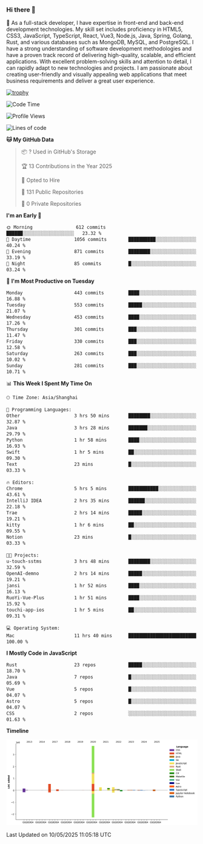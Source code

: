 ### Hi there 👋

🌱 As a full-stack developer, I have expertise in front-end and back-end development technologies. My skill set includes proficiency in HTML5, CSS3, JavaScript, TypeScript, React, Vue3, Node.js, Java, Spring, Golang, Rust, and various databases such as MongoDB, MySQL, and PostgreSQL. I have a strong understanding of software development methodologies and have a proven track record of delivering high-quality, scalable, and efficient applications. With excellent problem-solving skills and attention to detail, I can rapidly adapt to new technologies and projects. I am passionate about creating user-friendly and visually appealing web applications that meet business requirements and deliver a great user experience.

[![trophy](https://github-profile-trophy.vercel.app/?username=elton&rank=SECRET,SSS,SS,S,AAA,AA,A&theme=onedark&no-frame=true&margin-w=10)](https://github.com/ryo-ma/github-profile-trophy)

<!--START_SECTION:waka-->
![Code Time](http://img.shields.io/badge/Code%20Time-1%2C614%20hrs%2035%20mins-blue)

![Profile Views](http://img.shields.io/badge/Profile%20Views-0-blue)

![Lines of code](https://img.shields.io/badge/From%20Hello%20World%20I%27ve%20Written-5.6%20million%20lines%20of%20code-blue)

**🐱 My GitHub Data** 

> 📦 ? Used in GitHub's Storage 
 > 
> 🏆 13 Contributions in the Year 2025
 > 
> 💼 Opted to Hire
 > 
> 📜 131 Public Repositories 
 > 
> 🔑 0 Private Repositories 
 > 
**I'm an Early 🐤** 

```text
🌞 Morning                612 commits         ██████░░░░░░░░░░░░░░░░░░░   23.32 % 
🌆 Daytime                1056 commits        ██████████░░░░░░░░░░░░░░░   40.24 % 
🌃 Evening                871 commits         ████████░░░░░░░░░░░░░░░░░   33.19 % 
🌙 Night                  85 commits          █░░░░░░░░░░░░░░░░░░░░░░░░   03.24 % 
```
📅 **I'm Most Productive on Tuesday** 

```text
Monday                   443 commits         ████░░░░░░░░░░░░░░░░░░░░░   16.88 % 
Tuesday                  553 commits         █████░░░░░░░░░░░░░░░░░░░░   21.07 % 
Wednesday                453 commits         ████░░░░░░░░░░░░░░░░░░░░░   17.26 % 
Thursday                 301 commits         ███░░░░░░░░░░░░░░░░░░░░░░   11.47 % 
Friday                   330 commits         ███░░░░░░░░░░░░░░░░░░░░░░   12.58 % 
Saturday                 263 commits         ███░░░░░░░░░░░░░░░░░░░░░░   10.02 % 
Sunday                   281 commits         ███░░░░░░░░░░░░░░░░░░░░░░   10.71 % 
```


📊 **This Week I Spent My Time On** 

```text
🕑︎ Time Zone: Asia/Shanghai

💬 Programming Languages: 
Other                    3 hrs 50 mins       ████████░░░░░░░░░░░░░░░░░   32.87 % 
Java                     3 hrs 28 mins       ███████░░░░░░░░░░░░░░░░░░   29.79 % 
Python                   1 hr 58 mins        ████░░░░░░░░░░░░░░░░░░░░░   16.93 % 
Swift                    1 hr 5 mins         ██░░░░░░░░░░░░░░░░░░░░░░░   09.30 % 
Text                     23 mins             █░░░░░░░░░░░░░░░░░░░░░░░░   03.33 % 

🔥 Editors: 
Chrome                   5 hrs 5 mins        ███████████░░░░░░░░░░░░░░   43.61 % 
IntelliJ IDEA            2 hrs 35 mins       ██████░░░░░░░░░░░░░░░░░░░   22.18 % 
Trae                     2 hrs 14 mins       █████░░░░░░░░░░░░░░░░░░░░   19.21 % 
kitty                    1 hr 6 mins         ██░░░░░░░░░░░░░░░░░░░░░░░   09.55 % 
Notion                   23 mins             █░░░░░░░░░░░░░░░░░░░░░░░░   03.33 % 

🐱‍💻 Projects: 
u-touch-sstms            3 hrs 48 mins       ████████░░░░░░░░░░░░░░░░░   32.59 % 
OpenAI-demno             2 hrs 14 mins       █████░░░░░░░░░░░░░░░░░░░░   19.21 % 
jansi                    1 hr 52 mins        ████░░░░░░░░░░░░░░░░░░░░░   16.13 % 
RuoYi-Vue-Plus           1 hr 51 mins        ████░░░░░░░░░░░░░░░░░░░░░   15.92 % 
touchi-app-ios           1 hr 5 mins         ██░░░░░░░░░░░░░░░░░░░░░░░   09.31 % 

💻 Operating System: 
Mac                      11 hrs 40 mins      █████████████████████████   100.00 % 
```

**I Mostly Code in JavaScript** 

```text
Rust                     23 repos            █████░░░░░░░░░░░░░░░░░░░░   18.70 % 
Java                     7 repos             █░░░░░░░░░░░░░░░░░░░░░░░░   05.69 % 
Vue                      5 repos             █░░░░░░░░░░░░░░░░░░░░░░░░   04.07 % 
Astro                    5 repos             █░░░░░░░░░░░░░░░░░░░░░░░░   04.07 % 
CSS                      2 repos             ░░░░░░░░░░░░░░░░░░░░░░░░░   01.63 % 
```



**Timeline**

![Lines of Code chart](https://raw.githubusercontent.com/elton/elton/main/assets/bar_graph.png)


 Last Updated on 10/05/2025 11:05:18 UTC
<!--END_SECTION:waka-->

<!--
**elton/elton** is a ✨ _special_ ✨ repository because its `README.md` (this file) appears on your GitHub profile.

Here are some ideas to get you started:

- 🔭 I’m currently working on ...
- 🌱 I’m currently learning ...
- 👯 I’m looking to collaborate on ...
- 🤔 I’m looking for help with ...
- 💬 Ask me about ...
- 📫 How to reach me: ...
- 😄 Pronouns: ...
- ⚡ Fun fact: ...
-->
